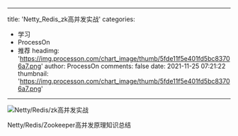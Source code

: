 
---
title: 'Netty_Redis_zk高并发实战'
categories: 
 - 学习
 - ProcessOn
 - 推荐
headimg: 'https://img.processon.com/chart_image/thumb/5fde11f5e401fd5bc83706a7.png'
author: ProcessOn
comments: false
date: 2021-11-25 07:21:22
thumbnail: 'https://img.processon.com/chart_image/thumb/5fde11f5e401fd5bc83706a7.png'
---

<div>   
<img class="thumb" alt="Netty/Redis/zk高并发实战" src="https://img.processon.com/chart_image/thumb/5fde11f5e401fd5bc83706a7.png" referrerpolicy="no-referrer">
<p>Netty/Redis/Zookeeper高并发原理知识总结</p>  
</div>
            